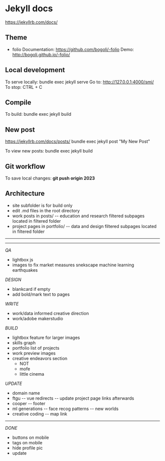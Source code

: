 # Jekyll docs
https://jekyllrb.com/docs/

## Theme
 *  folio
Documentation: https://github.com/bogoli/-folio
Demo: http://bogoli.github.io/-folio/


## Local development
To serve locally: 
    bundle exec jekyll serve
Go to: http://127.0.0.1:4000/smi/
To stop: CTRL + C

## Compile
To build: 
    bundle exec jekyll build


## New post
https://jekyllrb.com/docs/posts/
    bundle exec jekyll post "My New Post"

To view new posts: 
    bundle exec jekyll build

## Git workflow
To save local changes: 
    **git push origin 2023**


## Architecture
- site subfolder is for build only
- edit .md files in the root directory
- work posts in posts/
    -- education and research filtered subpages located in filtered folder
- project pages in portfolio/
    -- data and design filtered subpages located in filtered folder

<hr/>
<hr/>

*QA*
- lightbox js
- images to fix
    market measures
    snekscape
    machine learning
    earthquakes

*DESIGN*
- blankcard if empty
- add bold/mark text to pages

*WRITE*
- work/data informed creative direction
- work/adobe makerstudio

*BUILD*
- lightbox feature for larger images
- skills graph
- portfolio list of projects
- work preview images
- creative endeavors section
    - NOT
    - mofe
    - little cinema

*UPDATE*
- domain name
- ftgu
    -- vue redirects
    -- update project page links afterwards
- cooper
    -- footer
- ml generations
    -- face recog patterns
    -- new worlds
- creative coding
    -- map link

****************
*DONE*
- buttons on mobile
- tags on mobile
- hide profile pic
- update
